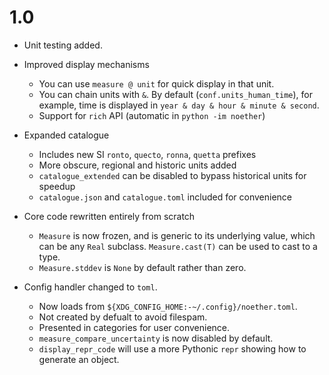 # 1.0
- Unit testing added.

- Improved display mechanisms
    - You can use `measure @ unit` for quick display in that unit.
    - You can chain units with `&`. By default (`conf.units_human_time`), for example, time is displayed in `year & day & hour & minute & second`.
    - Support for `rich` API (automatic in `python -im noether`)

- Expanded catalogue
    - Includes new SI `ronto`, `quecto`, `ronna`, `quetta` prefixes
    - More obscure, regional and historic units added
    - `catalogue_extended` can be disabled to bypass historical units for speedup
    - `catalogue.json` and `catalogue.toml` included for convenience

- Core code rewritten entirely from scratch
    - `Measure` is now frozen, and is generic to its underlying value, which can be any `Real` subclass. `Measure.cast(T)` can be used to cast to a type.
    - `Measure.stddev` is `None` by default rather than zero.

- Config handler changed to `toml`.
    - Now loads from `${XDG_CONFIG_HOME:-~/.config}/noether.toml`.
    - Not created by defualt to avoid filespam.
    - Presented in categories for user convenience.
    - `measure_compare_uncertainty` is now disabled by default.
    - `display_repr_code` will use a more Pythonic `repr` showing how to generate an object.